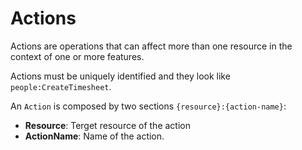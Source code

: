 # Actions

Actions are operations that can affect more than one resource in the context of one or more features.

Actions must be uniquely identified and they look like `people:CreateTimesheet`.

An `Action` is composed by two sections `{resource}:{action-name}`:

- **Resource**: Terget resource of the action
- **ActionName**: Name of the action.
